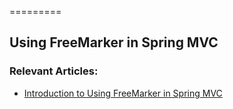 =========

## Using FreeMarker in Spring MVC


### Relevant Articles:
- [Introduction to Using FreeMarker in Spring MVC](http://www.nklkarthi.com/freemarker-in-spring-mvc-tutorial)
